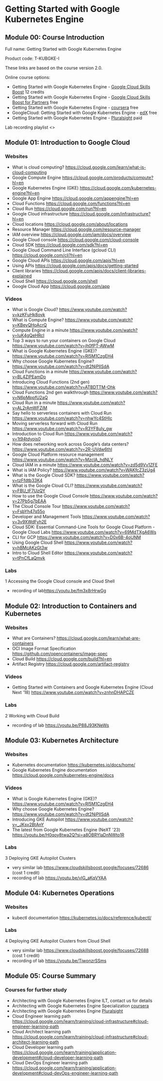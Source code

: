 # Getting Started with Google Kubernetes Engine

## Module 00: Course Introduction
Full name: Getting Started with Google Kubernetes Engine

Product code: T-KUBGKE-I

These links are based on the course version 2.0.

Online course options:
- Getting Started with Google Kubernetes Engine - [Google Cloud Skills Boost](https://www.cloudskillsboost.google/course_templates/2) 12 credits
- Getting Started with Google Kubernetes Engine - [Google Cloud Skills Boost for Partners](https://partner.cloudskillsboost.google/course_templates/2) free
- Getting Started with Google Kubernetes Engine - [coursera](https://www.coursera.org/learn/google-kubernetes-engine) free
- GoogleCloud: Getting Started with Google Kubernetes Engine - [edX](https://www.edx.org/learn/kubernetes/google-cloud-getting-started-with-google-kubernetes-engine) free
- Getting Started with Google Kubernetes Engine - [Pluralsight](https://www.pluralsight.com/courses/getting-started-google-kubernetes-engine-13) paid

Lab recording playlist <>

## Module 01: Introduction to Google Cloud

### Websites

- What is cloud computing? <https://cloud.google.com/learn/what-is-cloud-computing>
- Google Compute Engine <https://cloud.google.com/products/compute?hl=en>
- Google Kubernetes Engine (GKE) <https://cloud.google.com/kubernetes-engine?hl=en>
- Google App Engine <https://cloud.google.com/appengine?hl=en>
- Cloud Functions <https://cloud.google.com/functions?hl=en>
- Cloud Run <https://cloud.google.com/run?hl=en>
- Google Cloud infrastructure <https://cloud.google.com/infrastructure?hl=en>
- Cloud locations <https://cloud.google.com/about/locations>
- Resource Manager <https://cloud.google.com/resource-manager>
- IAM overview <https://cloud.google.com/iam/docs/overview>
- Google Cloud console <https://cloud.google.com/cloud-console>
- Cloud SDK <https://cloud.google.com/sdk?hl=en>
- Google Cloud Command Line Interface (gcloud CLI) <https://cloud.google.com/cli?hl=en>
- Google Cloud APIs <https://cloud.google.com/apis?hl=en>
- Using APIs <https://cloud.google.com/apis/docs/getting-started>
- Client libraries <https://cloud.google.com/apis/docs/client-libraries-explained>
- Cloud Shell <https://cloud.google.com/shell>
- Google Cloud App <https://cloud.google.com/app>

### Videos

- What is Google Cloud? <https://www.youtube.com/watch?v=kzKFuHk8ovk>
- What is Compute Engine? <https://www.youtube.com/watch?v=KBeyQHoAcrQ>
- Compute Engine in a minute <https://www.youtube.com/watch?v=IuK4gQeHRcI>
- Top 3 ways to run your containers on Google Cloud <https://www.youtube.com/watch?v=jh0fPT-AWwM>
- What is Google Kubernetes Engine (GKE)? <https://www.youtube.com/watch?v=Rl5M1CzgEH4>
- Why choose Google Kubernetes Engine? <https://www.youtube.com/watch?v=dt2NjPIISdA>
- Cloud Functions in a minute <https://www.youtube.com/watch?v=BL4ZlPEamDo>
- Introducing Cloud Functions (2nd gen) <https://www.youtube.com/watch?v=ATBDTTM-Ohk>
- Cloud Functions 2nd gen walkthrough <https://www.youtube.com/watch?v=N6pMppfU2aQ>
- Cloud Run in a minute <https://www.youtube.com/watch?v=AL2rAmWFZjM>
- Say hello to serverless containers with Cloud Run <https://www.youtube.com/watch?v=nhwYc4StHIc>
- Moving serverless forward with Cloud Run <https://www.youtube.com/watch?v=R3YF8uly_gw>
- Introduction to Cloud Run <https://www.youtube.com/watch?v=1t94tdyojs0>
- How does networking work across Google’s data centers? <https://www.youtube.com/watch?v=2R-UVdw6thI>
- Google Cloud Platform resource management <https://www.youtube.com/watch?v=MzclA_hdNLY>
- Cloud IAM in a minute <https://www.youtube.com/watch?v=zd5d9Vv1ZFE>
- What is IAM Policy? <https://www.youtube.com/watch?v=WAKfcZ3zUg4>
- What is the Google Cloud SDK? <https://www.youtube.com/watch?v=tzFfdtb33K4>
- What is the Google Cloud CLI? <https://www.youtube.com/watch?v=FBU_tF7UzQY>
- How to use the Google Cloud Console <https://www.youtube.com/watch?v=27Pb5g7bEAA>
- The Cloud Console Tour <https://www.youtube.com/watch?v=FsbYh47q55o>
- Developer and Management Tools <https://www.youtube.com/watch?v=3v9XWdFyh2E>
- Cloud SDK: Essential Command-Line Tools for Google Cloud Platform - Google Cloud Labs <https://www.youtube.com/watch?v=69MdTXgA6Ws>
- CLI for GCP <https://www.youtube.com/watch?v=D0x6B-4oUNM>
- Using Google Cloud Shell <https://www.youtube.com/watch?v=hBMcAKzGt3w>
- Intro to Cloud Shell Editor <https://www.youtube.com/watch?v=tPnCfLaQmvk>

### Labs

1 Accessing the Google Cloud console and Cloud Shell
- recording of lab<https://youtu.be/fm3x8rHrwGg>

## Module 02: Introduction to Containers and Kubernetes

### Websites
- What are Containers? <https://cloud.google.com/learn/what-are-containers>
- OCI Image Format Specification <https://github.com/opencontainers/image-spec>
- Cloud Build <https://cloud.google.com/build?hl=en>
- Artifact Registry <https://cloud.google.com/artifact-registry>

### Videos
- Getting Started with Containers and Google Kubernetes Engine (Cloud Next '18) <https://www.youtube.com/watch?v=znhnDHAPCZE>

### Labs

2 Working with Cloud Build
- recording of lab <https://youtu.be/P88J93KNeWs>

## Module 03: Kubernetes Architecture

### Websites
- Kubernetes documentation <https://kubernetes.io/docs/home/>
- Google Kubernetes Engine documentation <https://cloud.google.com/kubernetes-engine/docs>

### Videos
- What is Google Kubernetes Engine (GKE)? <https://www.youtube.com/watch?v=Rl5M1CzgEH4>
- Why choose Google Kubernetes Engine? <https://www.youtube.com/watch?v=dt2NjPIISdA>
- Introducing GKE Autopilot <https://www.youtube.com/watch?v=_JKsv2BtAnY>
- The latest from Google Kubernetes Engine (NeXT '23) <https://youtu.be/H0qoy8twa2Q?si=a8OBRYlaDnNWto1R>

### Labs

3 Deploying GKE Autopilot Clusters
- very similar lab <https://www.cloudskillsboost.google/focuses/72686> (cost 1 credit)
- recording of lab <https://youtu.be/vIG_aKqVYAA>

## Module 04: Kubernetes Operations

### Websites
- kubectl documentation <https://kubernetes.io/docs/reference/kubectl/>

### Labs

4 Deploying GKE Autopilot Clusters from Cloud Shell
- very similar lab <https://www.cloudskillsboost.google/focuses/72688> (cost 1 credit)
- recording of lab <https://youtu.be/TiwonzrSSms>


## Module 05: Course Summary

### Courses for further study

- Architecting with Google Kubernetes Engine ILT, contact us for details
- Architecting with Google Kubernetes Engine Specialization [coursera](https://www.coursera.org/specializations/architecting-google-kubernetes-engine)
- Architecting with Google Kubernetes Engine [Pluralsight](https://app.pluralsight.com/paths/skills/architecting-with-google-kubernetes-engine)
- Cloud Engineer learning path <https://cloud.google.com/learn/training/cloud-infrastructure#cloud-engineer-learning-path>
- Cloud Architect learning path <https://cloud.google.com/learn/training/cloud-infrastructure#cloud-architect-learning-path>
- Cloud Developer learning path <https://cloud.google.com/learn/training/application-development#cloud-developer-learning-path>
- Cloud DevOps Engineer learning path <https://cloud.google.com/learn/training/application-development#cloud-devOps-engineer-learning-path>
